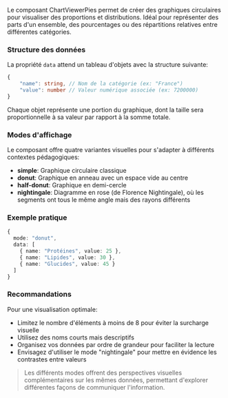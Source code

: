 Le composant ChartViewerPies permet de créer des graphiques circulaires pour visualiser des proportions et distributions. Idéal pour représenter des parts d'un ensemble, des pourcentages ou des répartitions relatives entre différentes catégories.

### Structure des données

La propriété `data` attend un tableau d'objets avec la structure suivante:

```typescript
{
    "name": string, // Nom de la catégorie (ex: "France")
    "value": number // Valeur numérique associée (ex: 7200000)
}
```

Chaque objet représente une portion du graphique, dont la taille sera proportionnelle à sa valeur par rapport à la somme totale.

### Modes d'affichage

Le composant offre quatre variantes visuelles pour s'adapter à différents contextes pédagogiques:

- **simple**: Graphique circulaire classique
- **donut**: Graphique en anneau avec un espace vide au centre
- **half-donut**: Graphique en demi-cercle
- **nightingale**: Diagramme en rose (de Florence Nightingale), où les segments ont tous le même angle mais des rayons différents

### Exemple pratique

```typescript
{
  mode: "donut",
  data: [
    { name: "Protéines", value: 25 },
    { name: "Lipides", value: 30 },
    { name: "Glucides", value: 45 }
  ]
}
```

### Recommandations

Pour une visualisation optimale:

- Limitez le nombre d'éléments à moins de 8 pour éviter la surcharge visuelle
- Utilisez des noms courts mais descriptifs
- Organisez vos données par ordre de grandeur pour faciliter la lecture
- Envisagez d'utiliser le mode "nightingale" pour mettre en évidence les contrastes entre valeurs

> Les différents modes offrent des perspectives visuelles complémentaires sur les mêmes données, permettant d'explorer différentes façons de communiquer l'information.
